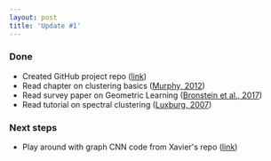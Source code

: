 ```yaml
---
layout: post
title: 'Update #1'
---
```

### Done
* Created GitHub project repo ([link](https://github.com/signapoop/fyp-graph-clustering))
* Read chapter on clustering basics ([Murphy, 2012](https://www.cs.ubc.ca/~murphyk/MLbook/))
* Read survey paper on Geometric Learning ([Bronstein et al., 2017](https://arxiv.org/abs/1611.08097))
* Read tutorial on spectral clustering ([Luxburg, 2007](https://arxiv.org/abs/0711.0189))

### Next steps
* Play around with graph CNN code from Xavier's repo ([link](https://github.com/xbresson/spatial_graph_convnets))
